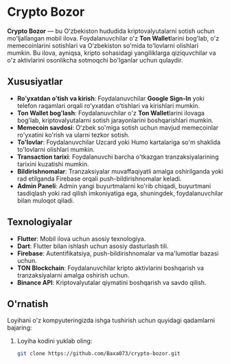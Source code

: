 # Crypto Bozor

**Crypto Bozor** — bu Oʻzbekiston hududida kriptovalyutalarni sotish uchun moʻljallangan mobil ilova. Foydalanuvchilar o'z **Ton Wallet**larini bog'lab, o'z memecoinlarini sotishlari va Oʻzbekiston so'mida to'lovlarni olishlari mumkin. Bu ilova, ayniqsa, kripto sohasidagi yangiliklarga qiziquvchilar va o'z aktivlarini osonlikcha sotmoqchi bo'lganlar uchun qulaydir.

## Xususiyatlar

- **Roʻyxatdan oʻtish va kirish**: Foydalanuvchilar **Google Sign-In** yoki telefon raqamlari orqali roʻyxatdan oʻtishlari va kirishlari mumkin.
- **Ton Wallet bogʻlash**: Foydalanuvchilar o'z **Ton Wallet**larini ilovaga bog'lab, kriptovalyutalarni sotish jarayonlarini boshqarishlari mumkin.
- **Memecoin savdosi**: Oʻzbek so'miga sotish uchun mavjud memecoinlar ro'yxatini ko'rish va ularni tezkor sotish.
- **To'lovlar**: Foydalanuvchilar Uzcard yoki Humo kartalariga so'm shaklida to'lovlarni olishlari mumkin.
- **Transaction tarixi**: Foydalanuvchi barcha o'tkazgan tranzaksiyalarining tarixini kuzatishi mumkin.
- **Bildirishnomalar**: Tranzaksiyalar muvaffaqiyatli amalga oshirilganda yoki rad etilganda Firebase orqali push-bildirishnomalar keladi.
- **Admin Paneli**: Admin yangi buyurtmalarni ko'rib chiqadi, buyurtmani tasdiqlash yoki rad qilish imkoniyatiga ega, shuningdek, foydalanuvchilar bilan muloqot qiladi.

## Texnologiyalar

- **Flutter**: Mobil ilova uchun asosiy texnologiya.
- **Dart**: Flutter bilan ishlash uchun asosiy dasturlash tili.
- **Firebase**: Autentifikatsiya, push-bildirishnomalar va ma'lumotlar bazasi uchun.
- **TON Blockchain**: Foydalanuvchilar kripto aktivlarini boshqarish va tranzaksiyalarni amalga oshirish uchun.
- **Binance API**: Kriptovalyutalar qiymatini boshqarish va savdo qilish.

## O'rnatish

Loyihani o'z kompyuteringizda ishga tushirish uchun quyidagi qadamlarni bajaring:

1. Loyiha kodini yuklab oling:
   ```bash
   git clone https://github.com/Baxa073/crypto-bozor.git
